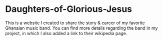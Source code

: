# Daughters-of-Glorious-Jesus
This is a website I created to share the story & career of my favorite Ghanaian music band.
You can find more details regarding the band in my project, in which I also added a link to their wikipedia page.

